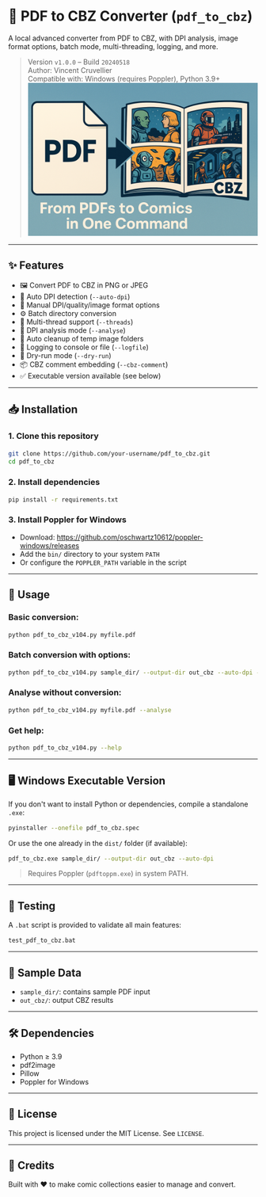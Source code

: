 # 📘 PDF to CBZ Converter (`pdf_to_cbz`)

A local advanced converter from PDF to CBZ, with DPI analysis, image format options, batch mode, multi-threading, logging, and more.

> Version `v1.0.0` – Build `20240518`  
> Author: Vincent Cruvellier  
> Compatible with: Windows (requires Poppler), Python 3.9+
![PDF to CBZ Banner](banner.png)
---

## ✨ Features

- 🖼️ Convert PDF to CBZ in PNG or JPEG
- 🧠 Auto DPI detection (`--auto-dpi`)
- 📏 Manual DPI/quality/image format options
- ⚙️ Batch directory conversion
- 🚀 Multi-thread support (`--threads`)
- 🧪 DPI analysis mode (`--analyse`)
- 🧼 Auto cleanup of temp image folders
- 📝 Logging to console or file (`--logfile`)
- 🧪 Dry-run mode (`--dry-run`)
- 📦 CBZ comment embedding (`--cbz-comment`)
- ✅ Executable version available (see below)

---

## 📥 Installation

### 1. Clone this repository

```bash
git clone https://github.com/your-username/pdf_to_cbz.git
cd pdf_to_cbz
```

### 2. Install dependencies

```bash
pip install -r requirements.txt
```

### 3. Install Poppler for Windows

- Download: https://github.com/oschwartz10612/poppler-windows/releases
- Add the `bin/` directory to your system `PATH`
- Or configure the `POPPLER_PATH` variable in the script

---

## 🚀 Usage

### Basic conversion:

```bash
python pdf_to_cbz_v104.py myfile.pdf
```

### Batch conversion with options:

```bash
python pdf_to_cbz_v104.py sample_dir/ --output-dir out_cbz --auto-dpi --format jpeg --quality 85 --threads 4
```

### Analyse without conversion:

```bash
python pdf_to_cbz_v104.py myfile.pdf --analyse
```

### Get help:

```bash
python pdf_to_cbz_v104.py --help
```

---

## 🖥️ Windows Executable Version

If you don't want to install Python or dependencies, compile a standalone `.exe`:

```bash
pyinstaller --onefile pdf_to_cbz.spec
```

Or use the one already in the `dist/` folder (if available):

```bash
pdf_to_cbz.exe sample_dir/ --output-dir out_cbz --auto-dpi
```

> Requires Poppler (`pdftoppm.exe`) in system PATH.

---

## 🧪 Testing

A `.bat` script is provided to validate all main features:

```bash
test_pdf_to_cbz.bat
```

---

## 📁 Sample Data

- `sample_dir/`: contains sample PDF input
- `out_cbz/`: output CBZ results

---

## 🛠 Dependencies

- Python ≥ 3.9
- pdf2image
- Pillow
- Poppler for Windows

---

## 📄 License

This project is licensed under the MIT License. See `LICENSE`.

---

## 💬 Credits

Built with ❤️ to make comic collections easier to manage and convert.
